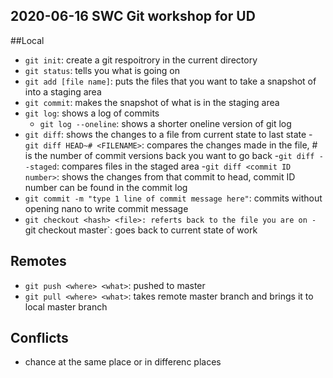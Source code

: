 ## 2020-06-16 SWC Git workshop for UD

##Local 
- `git init`: create a git respoitrory in the current directory
- `git status`: tells you what is going on
- `git add [file name]`: puts the files that you want to take a snapshot of into a staging area 
- `git commit`: makes the snapshot of what is in the staging area
- `git log`: shows a log of commits
	- `git log --oneline`: shows a shorter oneline version of git log
- `git diff`: shows the changes to a file from current state to last state
	-`git diff HEAD~# <FILENAME>`: compares the changes made in the file, # is the number of commit versions back you want to go back
	-`git diff --staged`: compares files in the staged area
	-`git diff <commit ID number>`: shows the changes from that commit to head, commit ID number can be found in the commit log
- `git commit -m "type 1 line of commit message here"`: commits without opening nano to write commit message
- `git checkout <hash> <file>: referts back to the file you are on
	-`git checkout master`: goes back to current state of work

## Remotes


- `git push <where> <what>`: pushed to master
- `git pull <where> <what>`: takes remote master branch and brings it to local master branch

## Conflicts
- chance at the same place or in differenc places
